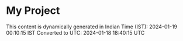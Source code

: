 # My Project

This content is dynamically generated in Indian Time (IST): 2024-01-19 00:10:15 IST
Converted to UTC: 2024-01-18 18:40:15 UTC
